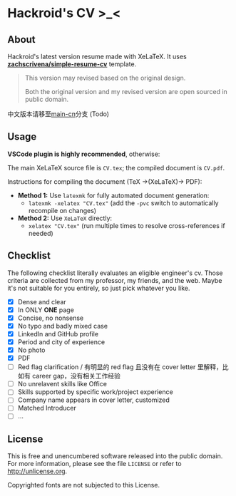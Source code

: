 # Hackroid's CV >_<

## About

Hackroid's latest version resume made with XeLaTeX. It uses [**zachscrivena/simple-resume-cv**](https://github.com/zachscrivena/simple-resume-cv) template.

> This version may revised based on the original design.
>
> Both the original version and my revised version are open sourced in public domain.

中文版本请移至[main-cn](https://github.com/hackroid/cv)分支 (Todo)

## Usage

**VSCode plugin is highly recommended**, otherwise:

The main XeLaTeX source file is `CV.tex`; the compiled document is `CV.pdf`.

Instructions for compiling the document (TeX &rarr;(XeLaTeX)&rarr; PDF):

- **Method 1:** Use `latexmk` for fully automated document generation:
	- `latexmk -xelatex "CV.tex"`
	(add the `-pvc` switch to automatically recompile on changes)
- **Method 2:** Use `XeLaTeX` directly:
	- `xelatex "CV.tex"`
	(run multiple times to resolve cross-references if needed)

## Checklist

The following checklist literally evaluates an eligible engineer's cv. Those criteria are collected from my professor, my friends, and the web. Maybe it's not suitable for you entirely, so just pick whatever you like.

- [x] Dense and clear
- [x] In ONLY **ONE** page
- [x] Concise, no nonsense
- [x] No typo and badly mixed case
- [x] LinkedIn and GitHub profile
- [x] Period and city of experience
- [x] No photo
- [x] PDF
- [ ] Red flag clarification / 有明显的 red flag 且没有在 cover letter 里解释，比如有 career gap，没有相关工作经验
- [ ] No unrelavent skills like Office
- [ ] Skills supported by specific work/project experience
- [ ] Company name appears in cover letter, customized
- [ ] Matched Introducer
- [ ] ...

## License

This is free and unencumbered software released into the public domain.
For more information, please see the file `LICENSE` or refer to <http://unlicense.org>.

Copyrighted fonts are not subjected to this License.
